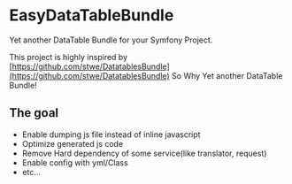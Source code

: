 # EasyDataTableBundle
Yet another DataTable Bundle for your Symfony Project.

This project is highly inspired by [https://github.com/stwe/DatatablesBundle](https://github.com/stwe/DatatablesBundle)
So Why Yet another DataTable Bundle!

## The goal 

- Enable dumping js file instead of inline javascript
- Optimize generated js code
- Remove Hard dependency of some service(like translator, request)
- Enable config with yml/Class
- etc...